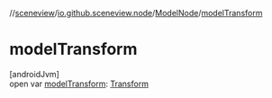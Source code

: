 //[sceneview](../../../index.md)/[io.github.sceneview.node](../index.md)/[ModelNode](index.md)/[modelTransform](model-transform.md)

# modelTransform

[androidJvm]\
open var [modelTransform](model-transform.md): [Transform](../../io.github.sceneview.math/index.md#1875660684%2FClasslikes%2F-1571379623)
